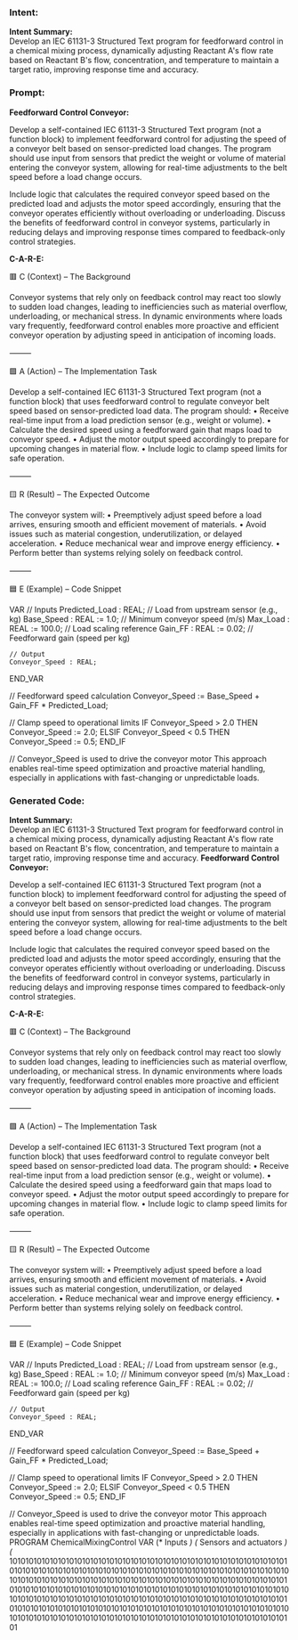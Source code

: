 ### Intent:
**Intent Summary:**  
Develop an IEC 61131-3 Structured Text program for feedforward control in a chemical mixing process, dynamically adjusting Reactant A's flow rate based on Reactant B's flow, concentration, and temperature to maintain a target ratio, improving response time and accuracy.

### Prompt:
**Feedforward Control Conveyor:**

Develop a self-contained IEC 61131-3 Structured Text program (not a function block) to implement feedforward control for adjusting the speed of a conveyor belt based on sensor-predicted load changes. The program should use input from sensors that predict the weight or volume of material entering the conveyor system, allowing for real-time adjustments to the belt speed before a load change occurs.

Include logic that calculates the required conveyor speed based on the predicted load and adjusts the motor speed accordingly, ensuring that the conveyor operates efficiently without overloading or underloading. Discuss the benefits of feedforward control in conveyor systems, particularly in reducing delays and improving response times compared to feedback-only control strategies.

**C-A-R-E:**

🟥 C (Context) – The Background

Conveyor systems that rely only on feedback control may react too slowly to sudden load changes, leading to inefficiencies such as material overflow, underloading, or mechanical stress. In dynamic environments where loads vary frequently, feedforward control enables more proactive and efficient conveyor operation by adjusting speed in anticipation of incoming loads.

⸻

🟩 A (Action) – The Implementation Task

Develop a self-contained IEC 61131-3 Structured Text program (not a function block) that uses feedforward control to regulate conveyor belt speed based on sensor-predicted load data. The program should:
	•	Receive real-time input from a load prediction sensor (e.g., weight or volume).
	•	Calculate the desired speed using a feedforward gain that maps load to conveyor speed.
	•	Adjust the motor output speed accordingly to prepare for upcoming changes in material flow.
	•	Include logic to clamp speed limits for safe operation.

⸻

🟨 R (Result) – The Expected Outcome

The conveyor system will:
	•	Preemptively adjust speed before a load arrives, ensuring smooth and efficient movement of materials.
	•	Avoid issues such as material congestion, underutilization, or delayed acceleration.
	•	Reduce mechanical wear and improve energy efficiency.
	•	Perform better than systems relying solely on feedback control.

⸻

🟦 E (Example) – Code Snippet

VAR
    // Inputs
    Predicted_Load : REAL;         // Load from upstream sensor (e.g., kg)
    Base_Speed : REAL := 1.0;      // Minimum conveyor speed (m/s)
    Max_Load : REAL := 100.0;      // Load scaling reference
    Gain_FF : REAL := 0.02;        // Feedforward gain (speed per kg)

    // Output
    Conveyor_Speed : REAL;
END_VAR

// Feedforward speed calculation
Conveyor_Speed := Base_Speed + Gain_FF * Predicted_Load;

// Clamp speed to operational limits
IF Conveyor_Speed > 2.0 THEN
    Conveyor_Speed := 2.0;
ELSIF Conveyor_Speed < 0.5 THEN
    Conveyor_Speed := 0.5;
END_IF

// Conveyor_Speed is used to drive the conveyor motor
This approach enables real-time speed optimization and proactive material handling, especially in applications with fast-changing or unpredictable loads.

### Generated Code:
**Intent Summary:**  
Develop an IEC 61131-3 Structured Text program for feedforward control in a chemical mixing process, dynamically adjusting Reactant A's flow rate based on Reactant B's flow, concentration, and temperature to maintain a target ratio, improving response time and accuracy.
**Feedforward Control Conveyor:**

Develop a self-contained IEC 61131-3 Structured Text program (not a function block) to implement feedforward control for adjusting the speed of a conveyor belt based on sensor-predicted load changes. The program should use input from sensors that predict the weight or volume of material entering the conveyor system, allowing for real-time adjustments to the belt speed before a load change occurs.

Include logic that calculates the required conveyor speed based on the predicted load and adjusts the motor speed accordingly, ensuring that the conveyor operates efficiently without overloading or underloading. Discuss the benefits of feedforward control in conveyor systems, particularly in reducing delays and improving response times compared to feedback-only control strategies.

**C-A-R-E:**

🟥 C (Context) – The Background

Conveyor systems that rely only on feedback control may react too slowly to sudden load changes, leading to inefficiencies such as material overflow, underloading, or mechanical stress. In dynamic environments where loads vary frequently, feedforward control enables more proactive and efficient conveyor operation by adjusting speed in anticipation of incoming loads.

⸻

🟩 A (Action) – The Implementation Task

Develop a self-contained IEC 61131-3 Structured Text program (not a function block) that uses feedforward control to regulate conveyor belt speed based on sensor-predicted load data. The program should:
	•	Receive real-time input from a load prediction sensor (e.g., weight or volume).
	•	Calculate the desired speed using a feedforward gain that maps load to conveyor speed.
	•	Adjust the motor output speed accordingly to prepare for upcoming changes in material flow.
	•	Include logic to clamp speed limits for safe operation.

⸻

🟨 R (Result) – The Expected Outcome

The conveyor system will:
	•	Preemptively adjust speed before a load arrives, ensuring smooth and efficient movement of materials.
	•	Avoid issues such as material congestion, underutilization, or delayed acceleration.
	•	Reduce mechanical wear and improve energy efficiency.
	•	Perform better than systems relying solely on feedback control.

⸻

🟦 E (Example) – Code Snippet

VAR
    // Inputs
    Predicted_Load : REAL;         // Load from upstream sensor (e.g., kg)
    Base_Speed : REAL := 1.0;      // Minimum conveyor speed (m/s)
    Max_Load : REAL := 100.0;      // Load scaling reference
    Gain_FF : REAL := 0.02;        // Feedforward gain (speed per kg)

    // Output
    Conveyor_Speed : REAL;
END_VAR

// Feedforward speed calculation
Conveyor_Speed := Base_Speed + Gain_FF * Predicted_Load;

// Clamp speed to operational limits
IF Conveyor_Speed > 2.0 THEN
    Conveyor_Speed := 2.0;
ELSIF Conveyor_Speed < 0.5 THEN
    Conveyor_Speed := 0.5;
END_IF

// Conveyor_Speed is used to drive the conveyor motor
This approach enables real-time speed optimization and proactive material handling, especially in applications with fast-changing or unpredictable loads.
PROGRAM ChemicalMixingControl
VAR
    (* Inputs *)
    (* Sensors and actuators *)
    (* 10101010101010101010101010101010101010101010101010101010101010101010101010101010101010101010101010101010101010101010101010101010101010101010101010101010101010101010101010101010101010101010101010101010101010101010101010101010101010101010101010101010101010101010101010101010101010101010101010101010101010101010101010101010101010101010101010101010101010101010101010101010101010101010101010101010101010101010101010101010101010101010101010101010101010101010101010101010101010101010101010101
